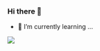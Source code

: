 ### Hi there 👋


- 🌱 I’m currently learning ...
<img src="https://img.shields.io/badge/github-181717?style=for-the-badge&logo=appveyor=Github&logoColor=white"/>


